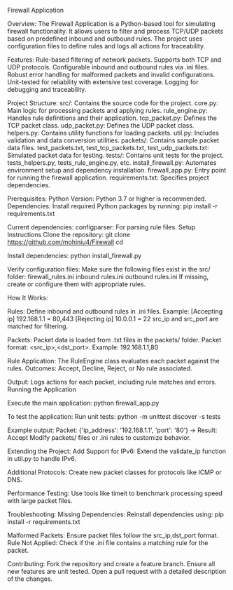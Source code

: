 Firewall Application

Overview:
The Firewall Application is a Python-based tool for simulating firewall functionality. It allows users to filter and process TCP/UDP packets based on predefined inbound and outbound rules. The project uses configuration files to define rules and logs all actions for traceability.



Features:
Rule-based filtering of network packets.
Supports both TCP and UDP protocols.
Configurable inbound and outbound rules via .ini files.
Robust error handling for malformed packets and invalid configurations.
Unit-tested for reliability with extensive test coverage.
Logging for debugging and traceability.



Project Structure:
src/: Contains the source code for the project.
core.py: Main logic for processing packets and applying rules.
rule_engine.py: Handles rule definitions and their application.
tcp_packet.py: Defines the TCP packet class.
udp_packet.py: Defines the UDP packet class.
helpers.py: Contains utility functions for loading packets.
util.py: Includes validation and data conversion utilities.
packets/: Contains sample packet data files.
test_packets.txt, test_tcp_packets.txt, test_udp_packets.txt: Simulated packet data for testing.
tests/: Contains unit tests for the project.
tests_helpers.py, tests_rule_engine.py, etc.
install_firewall.py: Automates environment setup and dependency installation.
firewall_app.py: Entry point for running the firewall application.
requirements.txt: Specifies project dependencies.



Prerequisites:
Python Version:
Python 3.7 or higher is recommended.
Dependencies:
Install required Python packages by running:
pip install -r requirements.txt

Current dependencies:
configparser: For parsing rule files.
Setup Instructions
Clone the repository:
git clone https://github.com/mohiniu4/Firewall
cd <repository-folder>

Install dependencies:
python install_firewall.py

Verify configuration files:
Make sure the following files exist in the src/ folder:
firewall_rules.ini
inbound rules.ini
outbound rules.ini
If missing, create or configure them with appropriate rules.



How It Works:

Rules:
Define inbound and outbound rules in .ini files. Example:
[Accepting ip]
192.168.1.1 = 80,443
[Rejecting ip]
10.0.0.1 = 22
src_ip and src_port are matched for filtering.

Packets:
Packet data is loaded from .txt files in the packets/ folder.
Packet format: <src_ip>,<dst_port>. Example:
192.168.1.1,80

Rule Application:
The RuleEngine class evaluates each packet against the rules.
Outcomes: Accept, Decline, Reject, or No rule associated.

Output:
Logs actions for each packet, including rule matches and errors.
Running the Application

Execute the main application:
python firewall_app.py



To test the application:
Run unit tests:
python -m unittest discover -s tests

Example output:
Packet: {'ip_address': '192.168.1.1', 'port': '80'} -> Result: Accept
Modify packets/ files or .ini rules to customize behavior.



Extending the Project:
Add Support for IPv6:
Extend the validate_ip function in util.py to handle IPv6.

Additional Protocols:
Create new packet classes for protocols like ICMP or DNS.

Performance Testing:
Use tools like timeit to benchmark processing speed with large packet files.



Troubleshooting:
Missing Dependencies:
Reinstall dependencies using:
pip install -r requirements.txt

Malformed Packets:
Ensure packet files follow the src_ip,dst_port format.
Rule Not Applied:
Check if the .ini file contains a matching rule for the packet.



Contributing:
Fork the repository and create a feature branch.
Ensure all new features are unit tested.
Open a pull request with a detailed description of the changes.
